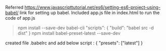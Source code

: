 
Referred https://www.javascripttutorial.net/es6/setting-es6-project-using-babel/ link for setting up babel.
Included app.js file in index.html to run the code of app.js

> npm install --save-dev babel-cli
"scripts": {
    "build": "babel src -d dist"
}
> npm install babel-preset-latest --save-dev

created file .babelrc and add below script :
{
  "presets": ["latest"]
}
